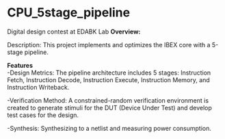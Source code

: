 # CPU_5stage_pipeline
Digital design contest at EDABK Lab 
<span style="font-size: 120 px;">**Overview:**</span>

Description: This project implements and optimizes the IBEX core with a 5-stage pipeline.

<span style="font-size: 120 px;">**Features**</span>  
-Design Metrics: The pipeline architecture includes 5 stages: Instruction Fetch, Instruction Decode, Instruction Execute, Instruction Memory, and Instruction Writeback.

-Verification Method: A constrained-random verification environment is created to generate stimuli for the DUT (Device Under Test) and develop test cases for the design.

-Synthesis: Synthesizing to a netlist and measuring power consumption.

